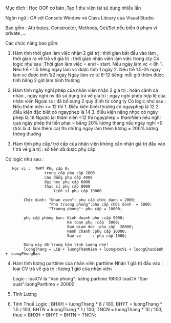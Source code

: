 Mục đích : Học OOP cơ bản ,Tạo 1 thư viện tái sử dụng nhiều lần 

Ngôn ngữ : C# với Console Window  và Class Library của Visual Studio

Bao gồm : Attributes, Constructor, Methods, Get/Set nếu biến ở phạm vi private ,...

Các chức năng bao gồm: 

1. Hàm tính thời gian làm việc 
          nhận 2 giá trị : thời gian bắt đầu vào làm , thời gian ra về 
          trả về giá trị : thời gian nhân viên làm việc trong cty
Có logic như sau :Thời gian làm việc = end - start.
            Nếu ngày làm vc < 8h 
               1. Nếu trễ <1.5 tiếng ngày làm vc được tính 1 ngày 
               2. Nếu trễ 1.5-2h ngày làm vc được tính 1/2 ngày
            Ngày làm vc từ 8-12 tiếng: mỗi giờ thêm được tính bằng 2 giờ làm bình thường
   
2. Hàm tính ngày nghỉ phép của nhân viên 
          nhận 2 giá trị : hoàn cảnh cá nhân , ngày nghỉ nv đã sử dụng
          trả về giá trị : ngày nghỉ phép hợp lệ của nhân viên 
          Ngoài ra : đã bổ sung 2 quy định từ công ty
   Có logic như sau :  Nếu thâm niên >= 12 thì 
			    1. Điều kiện bình thương có ngayphep là 12
			    2. điều kiện đặc biệt có ngayphep là 14
			    3. điều kiện nặng nhọc có ngày phép là 16
			Ngược lại thâm niên <12 thì ngayphep = thamNien
			    nếu nghỉ quá ngày phép thì tiền phạt = bằng 20% lương tháng
			    nếu ngày nghỉ <0 (tức là đi làm thêm ca) thì những ngày làm thêm lương = 200% lương thông thường

3.    Hàm tính phụ cấp/ trợ cấp của nhân viên 
         không cần nhận giá trị đầu vào !
         trả về giá trị : số tiền đã được phụ cấp

  Có logic như sau : 
  
  	   Học vị :	 THPT Phụ cấp 0; 
                   	 trung cấp phụ cấp 2000
                   	 cao đẳng phụ cấp 4000
                   	 đại học phụ cấp 6000 
                   	 thạc sỉ phụ cấp 8000 
                    	 tiến sĩ phụ cấp 10000

            Chức danh: "Nhan vien": phụ cấp chức danh = 2000; 
                       "Pho truong phong":phụ cấp chức danh  = 5000;
                       "Truong phong": phụ cấp = 10000;

            phụ cấp phòng ban: Kinh doanh phụ :cấp 5000;
                               Ke toan phụ :cấp  5000; 
                               Ban giam doc :phụ cấp  20000;
                               Hanh chanh :phụ cấp 10000; 
                               Bao ve     : phụ cấp 1000;

            Dòng này để trong hàm tính Lương nhé!
            luongThang = LCB + luongThamNien + luongHocVi + luongChucDanh + luongPhongBan

4.  Hàm tính lương parttime của nhân viên parttime
            Nhận 1 giá trị đầu vào : loại CV 
            trả về giá trị : lương 1 giờ của nhân viên
    
    Logic :   loaiCV là "Van phong": lương partime 19000
              loaiCV  "San xuat":luongParttime = 20000

5. Tính Lương
  
6. Tính Thuế
Logic :
	  BHXH = luongThang * 8 / 100;
          BHYT = luongThang * 1.5 / 100;
          BHTN = luongThang * 1 / 100;
   	  TNCN = luongThang * 10 / 100;
          thue = BHXH + BHYT + BHTN + TNCN;

